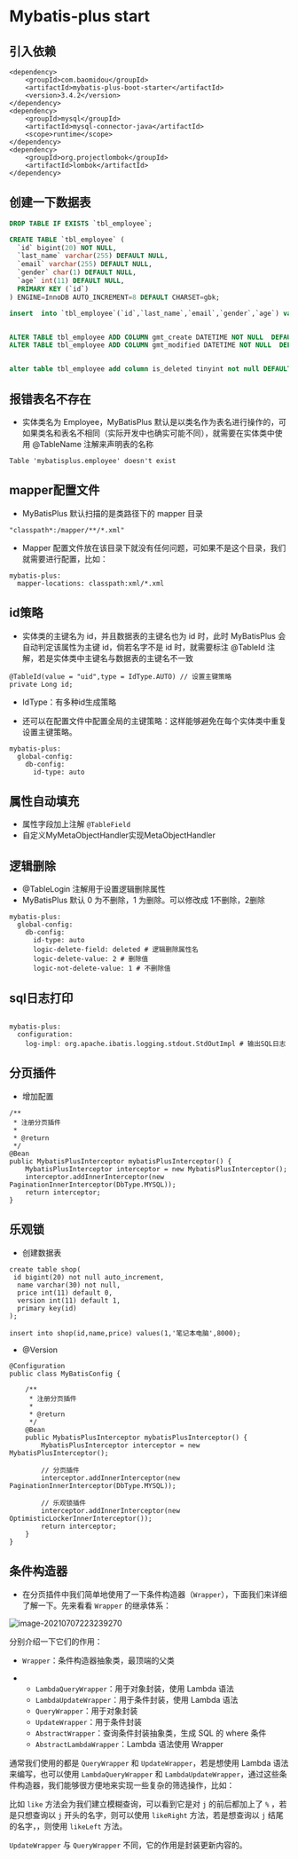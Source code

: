 # Mybatis-plus start


## 引入依赖

```text
<dependency>
    <groupId>com.baomidou</groupId>
    <artifactId>mybatis-plus-boot-starter</artifactId>
    <version>3.4.2</version>
</dependency>
<dependency>
    <groupId>mysql</groupId>
    <artifactId>mysql-connector-java</artifactId>
    <scope>runtime</scope>
</dependency>
<dependency>
    <groupId>org.projectlombok</groupId>
    <artifactId>lombok</artifactId>
</dependency>
```

## 创建一下数据表

```sql
DROP TABLE IF EXISTS `tbl_employee`;

CREATE TABLE `tbl_employee` (
  `id` bigint(20) NOT NULL,
  `last_name` varchar(255) DEFAULT NULL,
  `email` varchar(255) DEFAULT NULL,
  `gender` char(1) DEFAULT NULL,
  `age` int(11) DEFAULT NULL,
  PRIMARY KEY (`id`)
) ENGINE=InnoDB AUTO_INCREMENT=8 DEFAULT CHARSET=gbk;

insert  into `tbl_employee`(`id`,`last_name`,`email`,`gender`,`age`) values (1,'jack','jack@qq.com','1',35),(2,'tom','tom@qq.com','1',30),(3,'jerry','jerry@qq.com','1',40);


ALTER TABLE tbl_employee ADD COLUMN gmt_create DATETIME NOT NULL  DEFAULT CURRENT_TIMESTAMP;
ALTER TABLE tbl_employee ADD COLUMN gmt_modified DATETIME NOT NULL  DEFAULT CURRENT_TIMESTAMP;


alter table tbl_employee add column is_deleted tinyint not null DEFAULT 1;
```

## 报错表名不存在
* 实体类名为 Employee，MyBatisPlus 默认是以类名作为表名进行操作的，可如果类名和表名不相同（实际开发中也确实可能不同），就需要在实体类中使用 @TableName 注解来声明表的名称

```text
Table 'mybatisplus.employee' doesn't exist
```

## mapper配置文件

* MyBatisPlus 默认扫描的是类路径下的 mapper 目录
```text
"classpath*:/mapper/**/*.xml"
```
* Mapper 配置文件放在该目录下就没有任何问题，可如果不是这个目录，我们就需要进行配置，比如：
```text
mybatis-plus:
  mapper-locations: classpath:xml/*.xml
```

## id策略

* 实体类的主键名为 id，并且数据表的主键名也为 id 时，此时 MyBatisPlus 会自动判定该属性为主键 id，倘若名字不是 id 时，就需要标注 @TableId 注解，若是实体类中主键名与数据表的主键名不一致

```text
@TableId(value = "uid",type = IdType.AUTO) // 设置主键策略
private Long id;
```

* IdType：有多种id生成策略

* 还可以在配置文件中配置全局的主键策略：这样能够避免在每个实体类中重复设置主键策略。

```text
mybatis-plus:
  global-config:
    db-config:
      id-type: auto
```

## 属性自动填充

* 属性字段加上注解 `@TableField`
* 自定义MyMetaObjectHandler实现MetaObjectHandler

## 逻辑删除
* @TableLogin 注解用于设置逻辑删除属性
* MyBatisPlus 默认 0 为不删除，1 为删除。可以修改成 1不删除，2删除

```text
mybatis-plus:
  global-config:
    db-config:
      id-type: auto
      logic-delete-field: deleted # 逻辑删除属性名
      logic-delete-value: 2 # 删除值
      logic-not-delete-value: 1 # 不删除值
```

## sql日志打印

```text

mybatis-plus:
  configuration:
    log-impl: org.apache.ibatis.logging.stdout.StdOutImpl # 输出SQL日志
```


## 分页插件
* 增加配置
```text
/**
 * 注册分页插件
 *
 * @return
 */
@Bean
public MybatisPlusInterceptor mybatisPlusInterceptor() {
    MybatisPlusInterceptor interceptor = new MybatisPlusInterceptor();
    interceptor.addInnerInterceptor(new PaginationInnerInterceptor(DbType.MYSQL));
    return interceptor;
}
```

## 乐观锁

* 创建数据表
```text
create table shop(
 id bigint(20) not null auto_increment,
  name varchar(30) not null,
  price int(11) default 0,
  version int(11) default 1,
  primary key(id)
);

insert into shop(id,name,price) values(1,'笔记本电脑',8000);
```
* @Version 

```text
@Configuration
public class MyBatisConfig {

    /**
     * 注册分页插件
     *
     * @return
     */
    @Bean
    public MybatisPlusInterceptor mybatisPlusInterceptor() {
        MybatisPlusInterceptor interceptor = new MybatisPlusInterceptor();

        // 分页插件
        interceptor.addInnerInterceptor(new PaginationInnerInterceptor(DbType.MYSQL));

        // 乐观锁插件
        interceptor.addInnerInterceptor(new OptimisticLockerInnerInterceptor());
        return interceptor;
    }
}

```

## 条件构造器

* 在分页插件中我们简单地使用了一下条件构造器（`Wrapper`），下面我们来详细了解一下。先来看看 `Wrapper` 的继承体系：

![image-20210707223239270](https://cdn.jsdelivr.net/gh/ClareTung/ImageHostingService/img/image-20210707223239270.png)

分别介绍一下它们的作用：

- `Wrapper`：条件构造器抽象类，最顶端的父类

- - `LambdaQueryWrapper`：用于对象封装，使用 Lambda 语法
  - `LambdaUpdateWrapper`：用于条件封装，使用 Lambda 语法
  - `QueryWrapper`：用于对象封装
  - `UpdateWrapper`：用于条件封装
  - `AbstractWrapper`：查询条件封装抽象类，生成 SQL 的 where 条件
  - `AbstractLambdaWrapper`：Lambda 语法使用 Wrapper

通常我们使用的都是 `QueryWrapper` 和 `UpdateWrapper`，若是想使用 Lambda 语法来编写，也可以使用 `LambdaQueryWrapper` 和 `LambdaUpdateWrapper`，通过这些条件构造器，我们能够很方便地来实现一些复杂的筛选操作，比如：

比如 `like` 方法会为我们建立模糊查询，可以看到它是对 `j` 的前后都加上了 `%` ，若是只想查询以 `j` 开头的名字，则可以使用 `likeRight` 方法，若是想查询以 `j` 结尾的名字，，则使用 `likeLeft` 方法。

`UpdateWrapper` 与 `QueryWrapper` 不同，它的作用是封装更新内容的。







